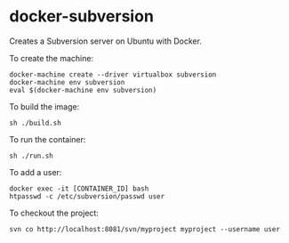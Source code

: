 # docker-subversion

Creates a Subversion server on Ubuntu with Docker.

To create the machine:
```
docker-machine create --driver virtualbox subversion
docker-machine env subversion
eval $(docker-machine env subversion)
```

To build the image:
```
sh ./build.sh
```

To run the container:
```
sh ./run.sh
```

To add a user:
```
docker exec -it [CONTAINER_ID] bash
htpasswd -c /etc/subversion/passwd user
```

To checkout the project:
```
svn co http://localhost:8081/svn/myproject myproject --username user
```
